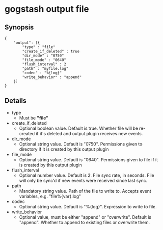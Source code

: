 gogstash output file
======================

## Synopsis

```
{
    "output": [{
        "type" : "file"
        "create_if_deleted" : true
        "dir_mode" : "0750"
        "file_mode" : "0640"
        "flush_interval" : 2
        "path" : "myfile.log"
        "codec" : "%{log}"
        "write_behavior" : "append"
    }]
}
```

## Details

* type
    * Must be **"file"**
* create_if_deleted
    * Optional boolean value. Default is true. Whether file will be re-created if it's deleted and output plugin receives new events.
* dir_mode
    * Optional string value. Default is "0750". Permissions given to directory if it is created by this output plugin
* file_mode
    * Optional string value. Default is "0640". Permissions given to file if it is created by this output plugin
* flush_interval
    * Optional number value. Default is 2. File sync rate, in seconds. File will only be sync'd if new events were received since last sync.
* path
    * Mandatory string value. Path of the file to write to. Accepts event variables, e.g. "file%{var}.log"
* codec
    * Optional string value. Default is "%{log}". Expression to write to file.
* write_behavior
    * Optional value, must be either "append" or "overwrite". Default is "append". Whether to append to existing files or overwrite them.

